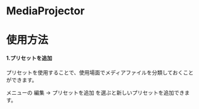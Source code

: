 # MediaProjector

# 使用方法

#### 1.プリセットを追加

プリセットを使用することで、使用場面でメディアファイルを分類しておくことができます。

メニューの 編集 → プリセットを追加 を選ぶと新しいプリセットを追加できます。
